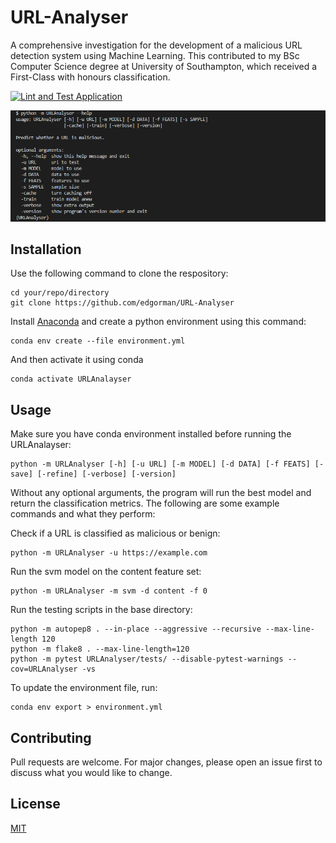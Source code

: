 # URL-Analyser

A comprehensive investigation for the development of a malicious URL detection system using Machine Learning. This contributed to my BSc Computer Science degree at University of Southampton, which received a First-Class with honours classification.

[![Lint and Test Application](https://github.com/edgorman/URL-Analyser/actions/workflows/test-and-lint.yml/badge.svg)](https://github.com/edgorman/URL-Analyser/actions/workflows/test-and-lint.yml)

![Picture of help message.](docs/images/url_analyser-2.0.png)

## Installation
Use the following command to clone the respository:
```
cd your/repo/directory
git clone https://github.com/edgorman/URL-Analyser
```

Install [Anaconda](https://www.anaconda.com/) and create a python environment using this command:
```
conda env create --file environment.yml
```

And then activate it using conda
```
conda activate URLAnalayser
```

## Usage
Make sure you have conda environment installed before running the URLAnalayser:
```
python -m URLAnalyser [-h] [-u URL] [-m MODEL] [-d DATA] [-f FEATS] [-save] [-refine] [-verbose] [-version]
```
Without any optional arguments, the program will run the best model and return the classification metrics. The following are some example commands and what they perform:

Check if a URL is classified as malicious or benign:
```
python -m URLAnalyser -u https://example.com
```

Run the svm model on the content feature set:
```
python -m URLAnalyser -m svm -d content -f 0
```

Run the testing scripts in the base directory:
```
python -m autopep8 . --in-place --aggressive --recursive --max-line-length 120
python -m flake8 . --max-line-length=120
python -m pytest URLAnalyser/tests/ --disable-pytest-warnings --cov=URLAnalyser -vs
```

To update the environment file, run:
```
conda env export > environment.yml
```

## Contributing
Pull requests are welcome. For major changes, please open an issue first to discuss what you would like to change.

## License
[MIT](https://choosealicense.com/licenses/mit/)
